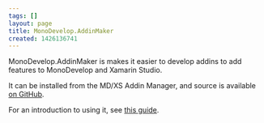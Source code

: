 ```yaml
---
tags: []
layout: page
title: MonoDevelop.AddinMaker
created: 1426136741
---
```

MonoDevelop.AddinMaker is makes it easier to develop addins to add features to MonoDevelop and Xamarin Studio.

It can be installed from the MD/XS Addin Manager, and source is available <a href="https://github.com/mhutch/MonoDevelop.AddinMaker">on GitHub</a>.

For an introduction to using it, see <a href="http://developer.xamarin.com/guides/cross-platform/getting_started/extending_xamarin_studio_with_addins">this guide</a>.
